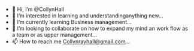 - 👋 Hi, I’m @CollynHall
- 👀 I’m interested in learning and understandinganything new...
- 🌱 I’m currently learning Business management...
- 💞️ I’m looking to collaborate on how to expand my mind an work flow as a team or as upper management...
- 📫 How to reach me Collynrayhall@gmail.com...

<!---
CollynHall/CollynHall is a ✨ special ✨ repository because its `README.md` (this file) appears on your GitHub profile.
You can click the Preview link to take a look at your changes.
--->
